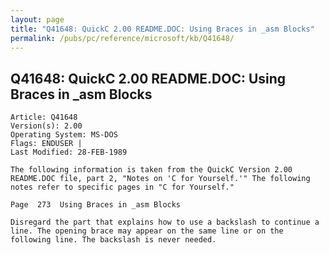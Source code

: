 ```yaml
---
layout: page
title: "Q41648: QuickC 2.00 README.DOC: Using Braces in _asm Blocks"
permalink: /pubs/pc/reference/microsoft/kb/Q41648/
---
```


## Q41648: QuickC 2.00 README.DOC: Using Braces in _asm Blocks

	Article: Q41648
	Version(s): 2.00
	Operating System: MS-DOS
	Flags: ENDUSER |
	Last Modified: 28-FEB-1989
	
	The following information is taken from the QuickC Version 2.00
	README.DOC file, part 2, "Notes on 'C for Yourself.'" The following
	notes refer to specific pages in "C for Yourself."
	
	Page  273  Using Braces in _asm Blocks
	
	Disregard the part that explains how to use a backslash to continue a
	line. The opening brace may appear on the same line or on the
	following line. The backslash is never needed.
